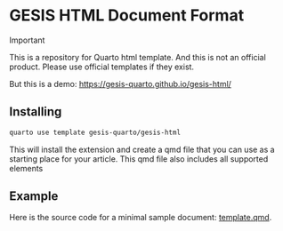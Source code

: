 # GESIS HTML Document Format

> [!IMPORTANT]
>This is a repository for Quarto html template. And this is not an official product. Please use official templates if they exist.

But this is a demo: <https://gesis-quarto.github.io/gesis-html/>

## Installing

```bash
quarto use template gesis-quarto/gesis-html
```

This will install the extension and create a qmd file that you can use as a
starting place for your article. This qmd file also includes all supported elements


## Example

Here is the source code for a minimal sample document:
[template.qmd](template.qmd).
